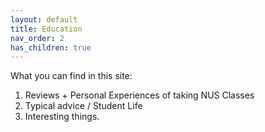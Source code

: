 ```yaml
---
layout: default
title: Education
nav_order: 2
has_children: true
---
```


What you can find in this site:

1. Reviews + Personal Experiences of taking NUS Classes
2. Typical advice / Student Life
3. Interesting things.

